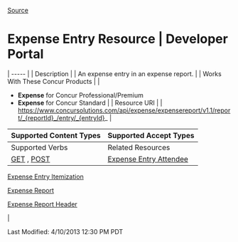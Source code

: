 [Source](https://developer.concur.com/expense-report/expense-entry-resource "Permalink to Expense Entry Resource | Developer Portal")

# Expense Entry Resource | Developer Portal


| ----- |
|  Description |
|  An expense entry in an expense report. |
|  Works With These Concur Products |
|

* **Expense** for Concur Professional/Premium
* **Expense** for Concur Standard
 |
|  Resource URI |
|  https://www.concursolutions.com/api/expense/expensereport/v1.1/report/_{reportId}_/entry/_{entryId}_ |

| Supported Content Types | Supported Accept Types    |
| ----------------------- | ------------------------- |
| Supported Verbs         | Related Resources         |
| [GET][1] , [POST][2]    | [Expense Entry Attendee][3]

[Expense Entry Itemization][4]

[Expense Report][5]

[Expense Report Header][6]

 |

  
Last Modified: 4/10/2013 12:30 PM PDT

[1]: https://developer.concur.com/node/480
[2]: https://developer.concur.com/node/481
[3]: https://developer.concur.com/node/476
[4]: https://developer.concur.com/node/482
[5]: https://developer.concur.com/node/486
[6]: https://developer.concur.com/node/484
